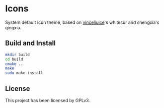 # Icons

System default icon theme, based on [vinceliuice](https://github.com/vinceliuice)'s whitesur and shengxia's qingxia.

## Build and Install

```bash
mkdir build
cd build
cmake ..
make
sudo make install
```

## License

This project has been licensed by GPLv3.
